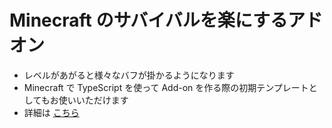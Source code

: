 # Minecraft のサバイバルを楽にするアドオン
- レベルがあがると様々なバフが掛かるようになります
- Minecraft で TypeScript を使って Add-on を作る際の初期テンプレートとしてもお使いいただけます
- 詳細は [こちら](https://zenn.dev/aidemy/articles/minecraft-addon-typescript)
